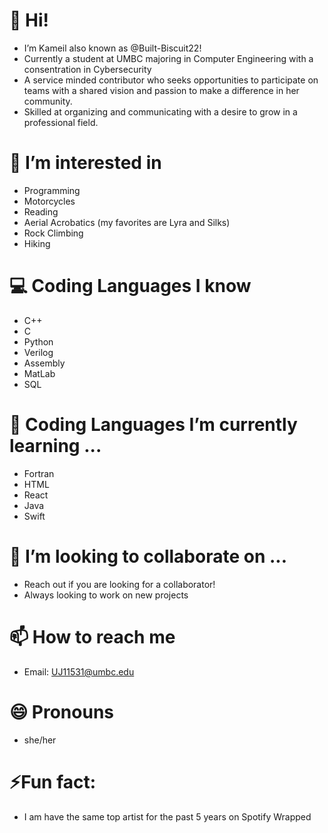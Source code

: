 # 👋 Hi!
- I’m Kameil also known as @Built-Biscuit22!
- Currently a student at UMBC majoring in Computer Engineering with a consentration in Cybersecurity
- A service minded contributor who seeks opportunities to participate on teams with a shared vision and passion to make a difference in her community.
- Skilled at organizing and communicating with a desire to grow in a professional field.
# 👀 I’m interested in
- Programming
- Motorcycles
- Reading
- Aerial Acrobatics (my favorites are Lyra and Silks)
- Rock Climbing
- Hiking
# 💻 Coding Languages I know
- C++
- C
- Python
- Verilog
- Assembly
- MatLab
- SQL
# 🌱 Coding Languages I’m currently learning ...
- Fortran
- HTML
- React
- Java
- Swift
# 💞️ I’m looking to collaborate on ...
- Reach out if you are looking for a collaborator!
- Always looking to work on new projects
# 📫 How to reach me
- Email: UJ11531@umbc.edu
# 😄 Pronouns
- she/her
# ⚡Fun fact:
- I am have the same top artist for the past 5 years on Spotify Wrapped

<!---
Built-Biscuit22/Built-Biscuit22 is a ✨ special ✨ repository because its `README.md` (this file) appears on your GitHub profile.
You can click the Preview link to take a look at your changes.
--->
